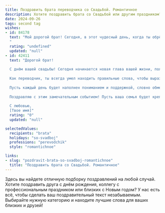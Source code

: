 ```yaml
---
title: Поздравить брата переводчика со Свадьбой. Романтичное
description: Хотите поздравить брата со Свадьбой или другим праздником? Наш ИИ создаст незабываемое поздравление, а вы обязательно выделитесь среди других.  
date: 2024-09-26
tags: second tag
wishes:
- id: 84178
  text: "Мой дорогой брат! Сегодня, в этот чудесный день, когда ты обрёл свою вторую половинку,  сердце переполняется счастьем и гордостью.  Пусть ваша жизнь будет похожа на прекрасный, многогранный перевод —  где каждый день открывает новые, неповторимые смыслы,  полные любви, нежности и взаимного понимания. Пусть ваш общий язык  звучит  гармонично и мелодично долгие-долгие годы!  Счастья вам,  мои любимые!
  "
  rating: "undefined"
  updated: "null"
- id: 42411
  text: "Дорогой брат!
  
  С днём вашей свадьбы! Сегодня начинается новая глава вашей жизни, полная любви, счастья и удивительных приключений. Я искренне радуюсь за вас и горжусь тем, что вы нашли друг друга в этом мире.
  
  Как переводчик, ты всегда умел находить правильные слова, чтобы выразить свои чувства. Теперь перед тобой открывается уникальная возможность перевести всю ту красоту любви, что вы испытываете друг к другу, в яркие мгновения совместной жизни.
  
  Пусть каждый день будет наполнен пониманием и поддержкой, словно обмен словом, который вдохновляет. Желаю вам создать свой собственный, неповторимый язык счастья, в котором есть только любовь и гармония.
  
  Поздравляю с этим замечательным событием! Пусть ваша семья будет крепкой и счастливой на долгие года вперёд.
  
  С любовью,
  [Твое имя]"
  rating: "0"
  updated: "null"

selectedValues:
  recipients: "brata"
  holidays: "so-svadboj"
  professions: "perevodchik"
  style: "romantichnoe"

links:
- slug: "pozdravit-brata-so-svadboj-romantichnoe"
  title: "Поздравить брата со Свадьбой. Романтичное"
---
```


Здесь вы найдете отличную подборку поздравлений на любой случай. 
Хотите поздравить друга с днём рождения, коллегу с профессиональным праздником или близких с Новым годом? У нас есть всё, чтобы сделать ваш поздравительный текст незабываемым. Выбирайте нужную категорию и находите лучшие слова для ваших близких и друзей!
